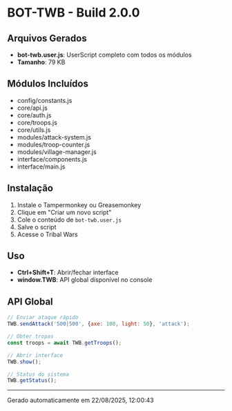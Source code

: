 # BOT-TWB - Build 2.0.0

## Arquivos Gerados

- **bot-twb.user.js**: UserScript completo com todos os módulos
- **Tamanho**: 79 KB

## Módulos Incluídos

- config/constants.js
- core/api.js
- core/auth.js
- core/troops.js
- core/utils.js
- modules/attack-system.js
- modules/troop-counter.js
- modules/village-manager.js
- interface/components.js
- interface/main.js

## Instalação

1. Instale o Tampermonkey ou Greasemonkey
2. Clique em "Criar um novo script"
3. Cole o conteúdo de `bot-twb.user.js`
4. Salve o script
5. Acesse o Tribal Wars

## Uso

- **Ctrl+Shift+T**: Abrir/fechar interface
- **window.TWB**: API global disponível no console

## API Global

```javascript
// Enviar ataque rápido
TWB.sendAttack('500|500', {axe: 100, light: 50}, 'attack');

// Obter tropas
const troops = await TWB.getTroops();

// Abrir interface
TWB.show();

// Status do sistema
TWB.getStatus();
```

---
Gerado automaticamente em 22/08/2025, 12:00:43
